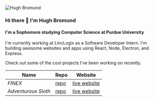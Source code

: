 <img src="https://github.com/hughbromund/hughbromund/header.png" alt="Hugh Bromund" />

### Hi there 👋 I'm Hugh Bromund
#### I'm a Sophomore studying Computer Science at Purdue University

I'm currently working at LincLogix as a Software Developer Intern. I'm building awesome websites and apps using React, Node, Electron, and Express. 

Check out some of the cool projects I've been working on recently.

| Name | Repo | Website |
|------|------|---------|
| *FINEX* | [repo](https://github.com/hughbromund/FINEX) | [live website](https://finex.money) |
| *Adventurous Sloth* | [repo](https://github.com/hughbromund/AdventurousSloth) | [live website](https://adventurous-sloth-1.ue.r.appspot.com)|


<!--START_SECTION:waka-->
<!--END_SECTION:waka-->

<!--
**hughbromund/hughbromund** is a ✨ _special_ ✨ repository because its `README.md` (this file) appears on your GitHub profile.

Here are some ideas to get you started:

- 🔭 I’m currently working on ...
- 🌱 I’m currently learning ...
- 👯 I’m looking to collaborate on ...
- 🤔 I’m looking for help with ...
- 💬 Ask me about ...
- 📫 How to reach me: ...
- 😄 Pronouns: ...
- ⚡ Fun fact: ...
-->

